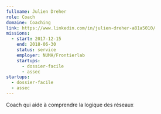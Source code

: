 ```yaml
---
fullname: Julien Dreher
role: Coach
domaine: Coaching
link: https://www.linkedin.com/in/julien-dreher-a81a5010/
missions:
  - start: 2017-12-15
    end: 2018-06-30
    status: service
    employer: NUMA/Frontierlab
    startups:
      - dossier-facile
      - assec
startups:
  - dossier-facile
  - assec
---
```


Coach qui aide à comprendre la logique des réseaux
